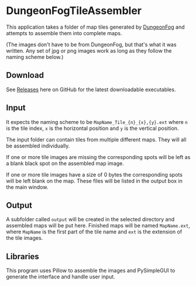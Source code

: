 # DungeonFogTileAssembler

This application takes a folder of map tiles generated by [DungeonFog](https://dungeonfog.com) and attempts to assemble them into complete maps.

(The images don't have to be from DungeonFog, but that's what it was written. Any set of jpg or png images work as long as they follow the naming scheme below.)

## Download
See [Releases](https://github.com/Forecaster/DungeonFogTileAssembler/releases) here on GitHub for the latest downloadable executables.

## Input
It expects the naming scheme to be `MapName_Tile_{n}_{x},{y}.ext` where `n` is the tile index, `x` is the horizontal position and `y` is the vertical position.

The input folder can contain tiles from multiple different maps. They will all be assembled individually.

If one or more tile images are missing the corresponding spots will be left as a blank black spot on the assembled map image.

If one or more tile images have a size of 0 bytes the corresponding spots will be left blank on the map. These files will be listed in the output box in the main window.

## Output
A subfolder called `output` will be created in the selected directory and assembled maps will be put here. Finished maps will be named `MapName.ext`, where `MapName` is the first part of the tile name and `ext` is the extension of the tile images.

## Libraries
This program uses Pillow to assemble the images and PySimpleGUI to generate the interface and handle user input.

